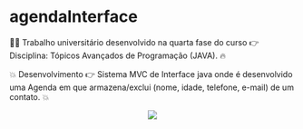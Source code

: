 # agendaInterface
:student: Trabalho universitário desenvolvido na quarta fase do curso :point_right: Disciplina: Tópicos Avançados de Programação (JAVA). :fire:

:boom: Desenvolvimento :point_right: Sistema MVC de Interface java onde é desenvolvido uma Agenda em que armazena/exclui (nome, idade, telefone, e-mail) de um contato. :boom:

<div align="center">
<img src=https://ibb.co/x77vcJK" >
</div>



